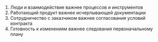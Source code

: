 1. Люди и взаимодействие важнее процессов и инструментов
2. Работающий продукт важнее исчерпывающей документации
3. Сотрудничество с заказчиком важнее согласования условий контракта
4. Готовность к изменениям важнее следования первоначальному плану